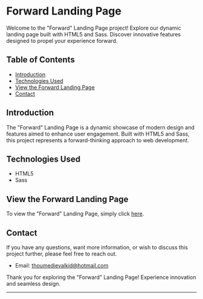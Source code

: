 # Forward Landing Page

Welcome to the "Forward" Landing Page project! Explore our dynamic landing page built with HTML5 and Sass. Discover innovative features designed to propel your experience forward.

## Table of Contents

- [Introduction](#introduction)
- [Technologies Used](#technologies-used)
- [View the Forward Landing Page](#view-the-forward-landing-page)
- [Contact](#contact)

## Introduction

The "Forward" Landing Page is a dynamic showcase of modern design and features aimed to enhance user engagement. Built with HTML5 and Sass, this project represents a forward-thinking approach to web development.

## Technologies Used

- HTML5
- Sass

## View the Forward Landing Page

To view the "Forward" Landing Page, simply click [here](https://higahamodi.github.io/Portfolio-project/projects/land05forward/index.html).

## Contact

If you have any questions, want more information, or wish to discuss this project further, please feel free to reach out.

- Email: thoumedievalkid@hotmail.com

Thank you for exploring the "Forward" Landing Page! Experience innovation and seamless design.

--- 
